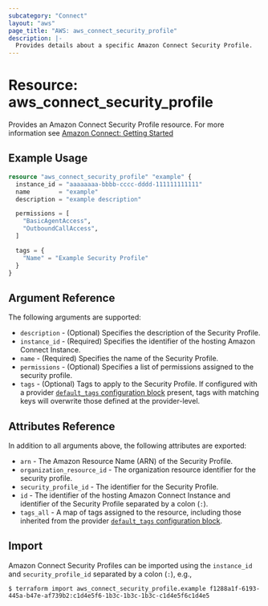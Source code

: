 ```yaml
---
subcategory: "Connect"
layout: "aws"
page_title: "AWS: aws_connect_security_profile"
description: |-
  Provides details about a specific Amazon Connect Security Profile.
---
```


# Resource: aws_connect_security_profile

Provides an Amazon Connect Security Profile resource. For more information see
[Amazon Connect: Getting Started](https://docs.aws.amazon.com/connect/latest/adminguide/amazon-connect-get-started.html)

## Example Usage

```terraform
resource "aws_connect_security_profile" "example" {
  instance_id = "aaaaaaaa-bbbb-cccc-dddd-111111111111"
  name        = "example"
  description = "example description"

  permissions = [
    "BasicAgentAccess",
    "OutboundCallAccess",
  ]

  tags = {
    "Name" = "Example Security Profile"
  }
}
```

## Argument Reference

The following arguments are supported:

* `description` - (Optional) Specifies the description of the Security Profile.
* `instance_id` - (Required) Specifies the identifier of the hosting Amazon Connect Instance.
* `name` - (Required) Specifies the name of the Security Profile.
* `permissions` - (Optional) Specifies a list of permissions assigned to the security profile.
* `tags` - (Optional) Tags to apply to the Security Profile. If configured with a provider
[`default_tags` configuration block](/docs/providers/aws/index.html#default_tags-configuration-block) present, tags with matching keys will overwrite those defined at the provider-level.

## Attributes Reference

In addition to all arguments above, the following attributes are exported:

* `arn` - The Amazon Resource Name (ARN) of the Security Profile.
* `organization_resource_id` - The organization resource identifier for the security profile.
* `security_profile_id` - The identifier for the Security Profile.
* `id` - The identifier of the hosting Amazon Connect Instance and identifier of the Security Profile separated by a colon (`:`).
* `tags_all` - A map of tags assigned to the resource, including those inherited from the provider [`default_tags` configuration block](/docs/providers/aws/index.html#default_tags-configuration-block).

## Import

Amazon Connect Security Profiles can be imported using the `instance_id` and `security_profile_id` separated by a colon (`:`), e.g.,

```
$ terraform import aws_connect_security_profile.example f1288a1f-6193-445a-b47e-af739b2:c1d4e5f6-1b3c-1b3c-1b3c-c1d4e5f6c1d4e5
```
